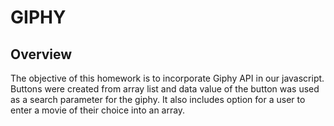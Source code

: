 # GIPHY

## Overview

The objective of this homework is to incorporate Giphy API in our javascript. Buttons were created from array list and data value of the button was used as a search parameter for the giphy. It also includes option for a user to enter a movie of their choice into an array. 
